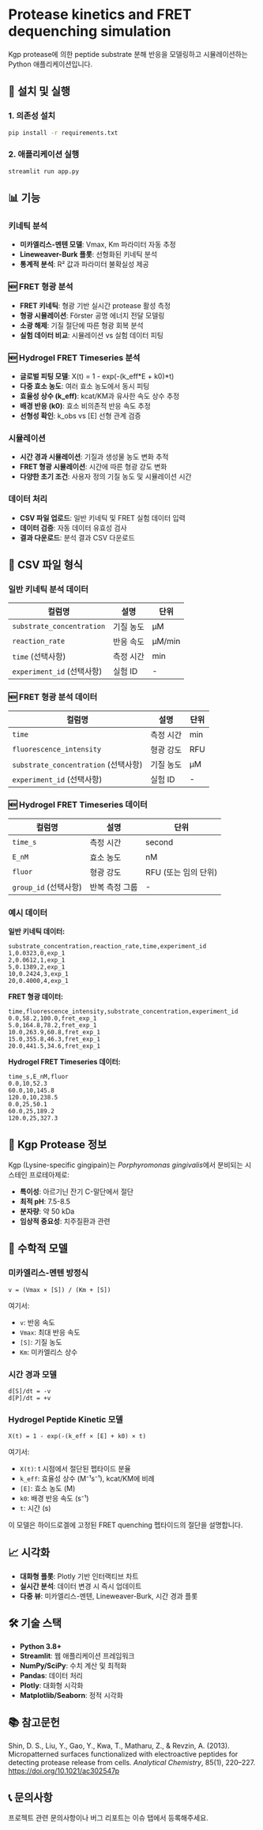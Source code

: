 # Protease kinetics and FRET dequenching simulation

Kgp protease에 의한 peptide substrate 분해 반응을 모델링하고 시뮬레이션하는 Python 애플리케이션입니다.

## 🚀 설치 및 실행

### 1. 의존성 설치
```bash
pip install -r requirements.txt
```

### 2. 애플리케이션 실행
```bash
streamlit run app.py
```

## 📊 기능

### 키네틱 분석
- **미카엘리스-멘텐 모델**: Vmax, Km 파라미터 자동 추정
- **Lineweaver-Burk 플롯**: 선형화된 키네틱 분석
- **통계적 분석**: R² 값과 파라미터 불확실성 제공

### 🆕 FRET 형광 분석
- **FRET 키네틱**: 형광 기반 실시간 protease 활성 측정
- **형광 시뮬레이션**: Förster 공명 에너지 전달 모델링
- **소광 해제**: 기질 절단에 따른 형광 회복 분석
- **실험 데이터 비교**: 시뮬레이션 vs 실험 데이터 피팅

### 🆕 Hydrogel FRET Timeseries 분석
- **글로벌 피팅 모델**: X(t) = 1 - exp(-(k_eff*E + k0)*t)
- **다중 효소 농도**: 여러 효소 농도에서 동시 피팅
- **효율성 상수 (k_eff)**: kcat/KM과 유사한 속도 상수 추정
- **배경 반응 (k0)**: 효소 비의존적 반응 속도 추정
- **선형성 확인**: k_obs vs [E] 선형 관계 검증

### 시뮬레이션
- **시간 경과 시뮬레이션**: 기질과 생성물 농도 변화 추적
- **FRET 형광 시뮬레이션**: 시간에 따른 형광 강도 변화
- **다양한 초기 조건**: 사용자 정의 기질 농도 및 시뮬레이션 시간

### 데이터 처리
- **CSV 파일 업로드**: 일반 키네틱 및 FRET 실험 데이터 입력
- **데이터 검증**: 자동 데이터 유효성 검사
- **결과 다운로드**: 분석 결과 CSV 다운로드

## 📁 CSV 파일 형식

### 일반 키네틱 분석 데이터

| 컬럼명 | 설명 | 단위 |
|--------|------|------|
| `substrate_concentration` | 기질 농도 | μM |
| `reaction_rate` | 반응 속도 | μM/min |
| `time` (선택사항) | 측정 시간 | min |
| `experiment_id` (선택사항) | 실험 ID | - |

### 🆕 FRET 형광 분석 데이터

| 컬럼명 | 설명 | 단위 |
|--------|------|------|
| `time` | 측정 시간 | min |
| `fluorescence_intensity` | 형광 강도 | RFU |
| `substrate_concentration` (선택사항) | 기질 농도 | μM |
| `experiment_id` (선택사항) | 실험 ID | - |

### 🆕 Hydrogel FRET Timeseries 데이터

| 컬럼명 | 설명 | 단위 |
|--------|------|------|
| `time_s` | 측정 시간 | second |
| `E_nM` | 효소 농도 | nM |
| `fluor` | 형광 강도 | RFU (또는 임의 단위) |
| `group_id` (선택사항) | 반복 측정 그룹 | - |

### 예시 데이터

**일반 키네틱 데이터:**
```csv
substrate_concentration,reaction_rate,time,experiment_id
1,0.0323,0,exp_1
2,0.0612,1,exp_1
5,0.1389,2,exp_1
10,0.2424,3,exp_1
20,0.4000,4,exp_1
```

**FRET 형광 데이터:**
```csv
time,fluorescence_intensity,substrate_concentration,experiment_id
0.0,58.2,100.0,fret_exp_1
5.0,164.8,78.2,fret_exp_1
10.0,263.9,60.8,fret_exp_1
15.0,355.8,46.3,fret_exp_1
20.0,441.5,34.6,fret_exp_1
```

**Hydrogel FRET Timeseries 데이터:**
```csv
time_s,E_nM,fluor
0.0,10,52.3
60.0,10,145.8
120.0,10,238.5
0.0,25,50.1
60.0,25,189.2
120.0,25,327.3
```

## 🔬 Kgp Protease 정보

Kgp (Lysine-specific gingipain)는 *Porphyromonas gingivalis*에서 분비되는 시스테인 프로테아제로:

- **특이성**: 아르기닌 잔기 C-말단에서 절단
- **최적 pH**: 7.5-8.5
- **분자량**: 약 50 kDa
- **임상적 중요성**: 치주질환과 관련

## 🧮 수학적 모델

### 미카엘리스-멘텐 방정식
```
v = (Vmax × [S]) / (Km + [S])
```

여기서:
- `v`: 반응 속도
- `Vmax`: 최대 반응 속도
- `[S]`: 기질 농도
- `Km`: 미카엘리스 상수

### 시간 경과 모델
```
d[S]/dt = -v
d[P]/dt = +v
```

### Hydrogel Peptide Kinetic 모델
```
X(t) = 1 - exp(-(k_eff × [E] + k0) × t)
```

여기서:
- `X(t)`: t 시점에서 절단된 펩타이드 분율
- `k_eff`: 효율성 상수 (M⁻¹s⁻¹), kcat/KM에 비례
- `[E]`: 효소 농도 (M)
- `k0`: 배경 반응 속도 (s⁻¹)
- `t`: 시간 (s)

이 모델은 하이드로겔에 고정된 FRET quenching 펩타이드의 절단을 설명합니다.

## 📈 시각화

- **대화형 플롯**: Plotly 기반 인터랙티브 차트
- **실시간 분석**: 데이터 변경 시 즉시 업데이트
- **다중 뷰**: 미카엘리스-멘텐, Lineweaver-Burk, 시간 경과 플롯

## 🛠️ 기술 스택

- **Python 3.8+**
- **Streamlit**: 웹 애플리케이션 프레임워크
- **NumPy/SciPy**: 수치 계산 및 최적화
- **Pandas**: 데이터 처리
- **Plotly**: 대화형 시각화
- **Matplotlib/Seaborn**: 정적 시각화

## 📚 참고문헌

Shin, D. S., Liu, Y., Gao, Y., Kwa, T., Matharu, Z., & Revzin, A. (2013). Micropatterned surfaces functionalized with electroactive peptides for detecting protease release from cells. *Analytical Chemistry*, 85(1), 220–227. https://doi.org/10.1021/ac302547p

## 📞 문의사항

프로젝트 관련 문의사항이나 버그 리포트는 이슈 탭에서 등록해주세요.

